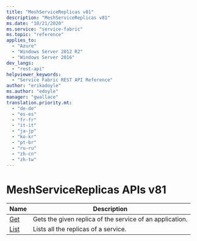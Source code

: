 ```yaml
---
title: "MeshServiceReplicas v81"
description: "MeshServiceReplicas v81"
ms.date: "10/21/2020"
ms.service: "service-fabric"
ms.topic: "reference"
applies_to: 
  - "Azure"
  - "Windows Server 2012 R2"
  - "Windows Server 2016"
dev_langs: 
  - "rest-api"
helpviewer_keywords: 
  - "Service Fabric REST API Reference"
author: "erikadoyle"
ms.author: "edoyle"
manager: "gwallace"
translation.priority.mt: 
  - "de-de"
  - "es-es"
  - "fr-fr"
  - "it-it"
  - "ja-jp"
  - "ko-kr"
  - "pt-br"
  - "ru-ru"
  - "zh-cn"
  - "zh-tw"
---
```

# MeshServiceReplicas APIs v81

| Name | Description |
| --- | --- |
| [Get](sfclient-v81-api-meshservicereplica_get.md) | Gets the given replica of the service of an application.<br/> |
| [List](sfclient-v81-api-meshservicereplica_list.md) | Lists all the replicas of a service.<br/> |

